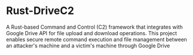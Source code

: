 # Rust-DriveC2
A Rust-based Command and Control (C2) framework that integrates with Google Drive API for file upload and download operations. This project enables secure remote command execution and file management between an attacker's machine and a victim's machine through Google Drive
